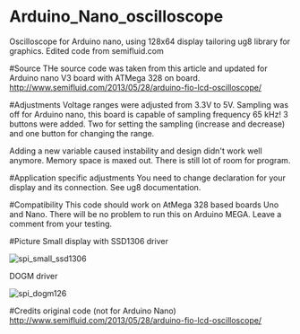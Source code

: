 # Arduino_Nano_oscilloscope
Oscilloscope for Arduino nano, using 128x64 display tailoring ug8 library for graphics. Edited code from semifluid.com

#Source
THe source code was taken from this article and updated for Arduino nano V3 board with ATMega 328 on board. 
http://www.semifluid.com/2013/05/28/arduino-fio-lcd-oscilloscope/

#Adjustments
Voltage ranges were adjusted from 3.3V to 5V. Sampling was off for Arduino nano, this board is capable of sampling frequency 65 kHz! 3 buttons were added. Two for setting the sampling (increase and decrease) and one button for changing the range.

Adding a new variable caused instability and design didn't work well anymore. Memory space is maxed out. There is still lot of room for program.

#Application specific adjustments
You need to change declaration for your display and its connection. See ug8 documentation.

#Compatibility
This code should work on AtMega 328 based boards Uno and Nano. There will be no problem to run this on Arduino MEGA. Leave a comment from your testing.

#Picture
Small display with SSD1306 driver

![spi_small_ssd1306](https://cloud.githubusercontent.com/assets/25552139/23827670/b18234fe-06b8-11e7-8dcd-c0dd9754c7ca.jpg)

DOGM driver

![spi_dogm126](https://cloud.githubusercontent.com/assets/25552139/23827671/b4a26adc-06b8-11e7-9e8f-fb740d50a594.jpg)

#Credits
original code (not for Arduino Nano)
http://www.semifluid.com/2013/05/28/arduino-fio-lcd-oscilloscope/
